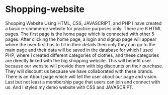 # Shopping-website
Shopping Website Using HTML, CSS, JAVASCRIPT, and PHP
I have created a basic e-commerce website for practice purposes only.
There are 6 HTML pages. The first page is the home page which is connected with other 5 pages.
After clicking the home page, a login and signup page will appear where the user first has to fill in their details then only they can go to the main page and their data will be saved in the database for which I used PHP, where I created different categories of clothes, and these categories are directly linked with the big shopping website.
This will benefit user because our website will provide them with big discounts on their purchase. They will discount us because we have collaborated with these brands. There is an About page which will tell the user about our page and vision. Last but not least a membership page that users can join and connect with us. And I styled my demo website with CSS and JAVASCRIPT.
